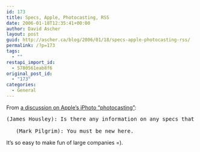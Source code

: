 ```yaml
---
id: 173
title: Specs, Apple, Photocasting, RSS
date: 2006-01-18T12:35:41+00:00
author: David Ascher
layout: post
guid: http://ascher.ca/blog/2006/01/18/specs-apple-photocasting-rss/
permalink: /?p=173
tags:
  - ""
restapi_import_id:
  - 5780561eab8f6
original_post_id:
  - "173"
categories:
  - General
---
```

From [a discussion on Apple&#8217;s iPhoto &#8220;photocasting&#8221;](http://lists.apple.com/archives/syndication-dev/2006/Jan/msg00002.html):

<pre>(James Housley): Is there any information on any specs that Apple is using ...<br /><br />   (Mark Pilgrim): You must be new here.</pre>

It&#8217;s so easy to make fun of large companies =).
